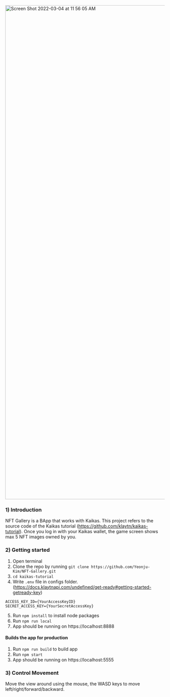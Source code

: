 <img width="1563" alt="Screen Shot 2022-03-04 at 11 56 05 AM" src="https://user-images.githubusercontent.com/32542557/156690631-3069d86a-9822-44ba-b8db-24076b2d17d5.png">

### 1) Introduction
NFT Gallery is a BApp that works with Kaikas. This project refers to the source code of the Kaikas tutorial (https://github.com/klaytn/kaikas-tutorial). 
Once you log in with your Kaikas wallet, the game screen shows max 5 NFT images owned by you. 

### 2) Getting started
1. Open terminal
2. Clone the repo by running `git clone https://github.com/Yeonju-Kim/NFT-Gallery.git`
3. `cd kaikas-tutorial`
4. Write `.env` file in configs folder. (https://docs.klaytnapi.com/undefined/get-ready#getting-started-getready-key)
```
ACCESS_KEY_ID={YourAccessKeyID}
SECRET_ACCESS_KEY={YourSecretAccessKey}
```
5. Run `npm install` to install node packages
6. Run `npm run local`
7. App should be running on https://localhost:8888

#### Builds the app for production
1. Run `npm run build` to build app
2. Run `npm start`
3. App should be running on https://localhost:5555

### 3) Control Movement
Move the view around using the mouse, the WASD keys to move left/right/forward/backward. 
